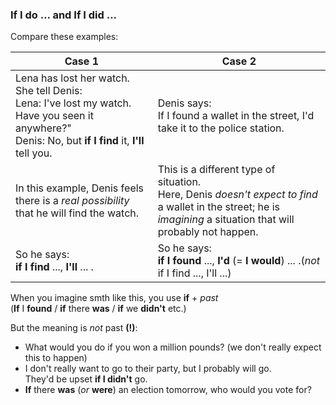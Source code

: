 ### If I do ... and If I did ...

Compare these examples:

|Case 1| Case 2|
|---|---|
|Lena has lost her watch. She tell Denis:<br> Lena: I've lost my watch. Have you seen it anywhere?"<br> Denis: No, but **if I find** it, **I'll** tell you.|Denis says:<br>If I found a wallet in the street, I'd take it to the police station.|
|In this example, Denis feels there is a _real possibility_ that he will find the watch.  | This is a different type of situation. <br> Here, Denis _doesn't expect to find_ a wallet in the street; he is _imagining_ a situation that will probably not happen. |
|So he says: <br> **if I find** ..., **I'll** ... . | So he says: <br> **if I found** ..., **I'd** (= **I would**) ... .(_not_ if I find ..., I'll ...) |

When you imagine smth like this, you use **if** + _past_  
(**If** I **found** / **if** there **was** / **if** we **didn't** etc.)

But the meaning is _not_ past **(!)**:
- What would you do if you won a million pounds?
  (we don't really expect this to happen)
- I don't really want to go to their party, but I probably will go.  
They'd be upset **if I didn't** go.
- **If** there **was** (_or_ **were**) an election tomorrow, who would you vote for?


